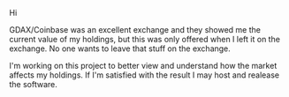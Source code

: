 Hi

GDAX/Coinbase was an excellent exchange and they showed me the current value of my holdings, but this was only offered when I left it on the exchange. No one wants to leave that stuff on the exchange.

I'm working on this project to better view and understand how the market affects my holdings. If I'm satisfied with the result I may host and realease the software.